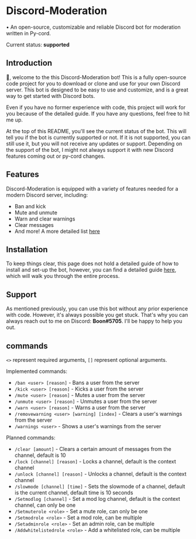 # Discord-Moderation

• An open-source, customizable and reliable Discord bot for moderation written in Py-cord.

Current status: **supported**

## Introduction

👋, welcome to the this Discord-Moderation bot! This is a fully open-source code project for you to download or clone and use for your own Discord server. This bot is designed to be easy to use and customize, and is a great way to get started with Discord bots. 

Even if you have no former experience with code, this project will work for you because of the detailed guide. If you have any questions, feel free to hit me up.

At the top of this README, you'll see the current status of the bot. This will tell you if the bot is currently supported or not. If it is not supported, you can still use it, but you will not receive any updates or support. Depending on the support of the bot, I might not always support it with new Discord features coming out or py-cord changes.

## Features

Discord-Moderation is equipped with a variety of features needed for a modern Discord server, including:

- Ban and kick
- Mute and unmute
- Warn and clear warnings
- Clear messages
- And more! A more detailed list [here](https://github.com/KipzonderKop101/Discord-Moderation#commands)

## Installation

To keep things clear, this page does not hold a detailed guide of how to install and set-up the bot, however, you can find a detailed guide [here](https://github.com/KipzonderKop101/Discord-Moderation/blob/main/docs/GUIDE.md), which will walk you through the entire process.

## Support

As mentioned previously, you can use this bot without any prior experience with code. However, it's always possible you get stuck. That's why you can always reach out to me on Discord: **Boon#5705**. I'll be happy to help you out.

## commands

`<>` represent required arguments, `[]` represent optional arguments.

Implemented commands:

- `/ban <user> [reason]` - Bans a user from the server
- `/kick <user> [reason]` - Kicks a user from the server
- `/mute <user> [reason]` - Mutes a user from the server
- `/unmute <user> [reason]` - Unmutes a user from the server
- `/warn <user> [reason]` - Warns a user from the server
- `/removewarning <user> [warning] [index]` - Clears a user's warnings from the server
- `/warnings <user>` - Shows a user's warnings from the server

Planned commands:

- `/clear [amount]` - Clears a certain amount of messages from the channel, default is 10
- `/lock [channel] [reason]` - Locks a channel, default is the context channel
- `/unlock [channel] [reason]` - Unlocks a channel, default is the context channel
- `/slowmode [channel] [time]` - Sets the slowmode of a channel, default is the current channel, default time is 10 seconds
- `/Setmodlog [channel]` - Set a mod log channel, default is the context channel, can only be one
- `/Setmuterole <role>` - Set a mute role, can only be one
- `/Setmodrole <role>` - Set a mod role, can be multiple
- `/Setadminrole <role>` - Set an admin role, can be multiple
- `/Addwhitelistedrole <role>` - Add a whitelisted role, can be multiple
